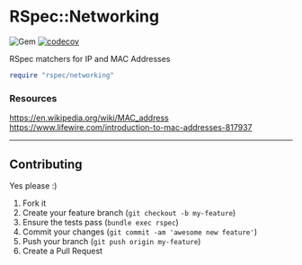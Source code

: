 RSpec::Networking
======
![Gem](https://img.shields.io/gem/dt/rspec-networking?style=plastic)
[![codecov](https://codecov.io/gh/dpep/rspec-networking/branch/main/graph/badge.svg)](https://codecov.io/gh/dpep/rspec-networking)

RSpec matchers for IP and MAC Addresses


```ruby
require "rspec/networking"
```


### Resources

https://en.wikipedia.org/wiki/MAC_address
https://www.lifewire.com/introduction-to-mac-addresses-817937

----
## Contributing

Yes please  :)

1. Fork it
1. Create your feature branch (`git checkout -b my-feature`)
1. Ensure the tests pass (`bundle exec rspec`)
1. Commit your changes (`git commit -am 'awesome new feature'`)
1. Push your branch (`git push origin my-feature`)
1. Create a Pull Request
